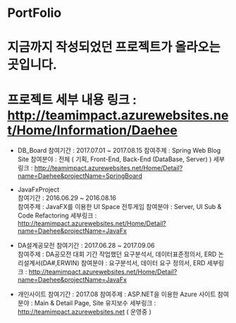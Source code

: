 # PortFolio
# 지금까지 작성되었던 프로젝트가 올라오는 곳입니다.
# 프로젝트 세부 내용 링크 : http://teamimpact.azurewebsites.net/Home/Information/Daehee

- DB_Board 
참여기간 : 2017.07.01 ~ 2017.08.15
참여주제 : Spring Web Blog Site 
참여분야 : 전체 ( 기획, Front-End, Back-End (DataBase, Server) )
세부링크 : http://teamimpact.azurewebsites.net/Home/Detail?name=Daehee&projectName=SpringBoard

- JavaFxProject  
참여기간 : 2016.06.29 ~ 2016.08.16  
참여주제 : JavaFX를 이용한 UI Space 전투게임
참여분야 : Server, UI Sub & Code Refactoring
세부링크 : http://teamimpact.azurewebsites.net/Home/Detail?name=Daehee&projectName=JavaFx

- DA설계공모전
참여기간 : 2017.06.28 ~ 2017.09.06  
참여주제 : DA공모전 대회 기간 작업했던 요구분석서, 데이터표준정의서, ERD 논리설계서(DA#,ERWIN)
참여분야 : 요구분석서, 데이터 요구 정의서, ERD 
세부링크 : http://teamimpact.azurewebsites.net/Home/Detail?name=Daehee&projectName=JavaFx

- 개인사이트
참여기간 : 2017.08
참여주제 : ASP.NET을 이용한 Azure 사이트
참여분야 : Main & Detail Page, Site 유지보수
세부링크 : http://teamimpact.azurewebsites.net ( 운영중 )

